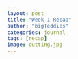 ```yaml
---
layout: post
title: "Week 1 Recap"
author: "bigTeddies"
categories: journal
tags: [recap]
image: cutting.jpg
---
```


